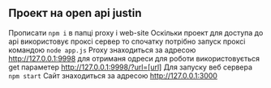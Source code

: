 ## Проект на open api justin
Прописати <code>npm i</code> в папці proxy i web-site
Оскільки проект для доступа до api використовує проксі сервер то спочатку потрібно запуск проксі командою 
<code>node app.js</code>
Рroxy знаходиться за адресою http://127.0.0.1:9998 для отриманя одреси для роботи використовується get параметер http://127.0.0.1:9998/?url=[url]
Для запуску веб сервера 
<code>npm start</code>
Cайт знаходиться за адресою http://127.0.0.1:3000
